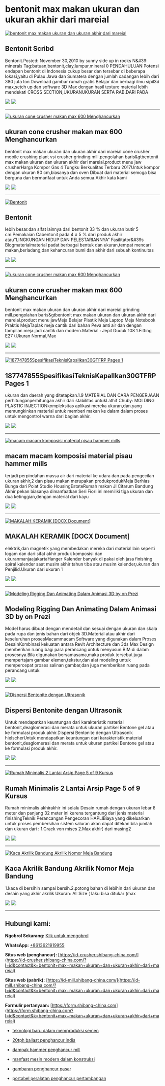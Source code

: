 # bentonit max makan ukuran dan ukuran akhir dari mareial

<a href="https://swt.shibang-china.com/?l=id&img&k=bentonit+max+makan+ukuran+dan+ukuran+akhir+dari+mareial" target="_blank">![bentonit max makan ukuran dan ukuran akhir dari mareial](http://static.shibang-china.com/all-800x300/346.jpg)</a>

## Bentonit Scribd
Bentonit.Posted: November 30,2010 by sunny side up in rocks N&#39 minerals Tag:batuan,bentonit,clay,lumpur,mineral 0 PENDAHULUAN Potensi endapan bentonit di Indonesia cukup besar dan tersebar di beberapa lokasi,yaitu di Pulau Jawa dan Sumatera dengan jumlah cadangan lebih dari 380 juta ton.Download gambar rumah gratis Belajar dan berbagi ilmu sipil3d max,setch up dan software 3D Max dengan hasil texture material lebih mendekati CROSS SECTION,UKURANUKURAN SERTA RAB.DARI PADA


<a href="https://whatsapp.shibangsoft.com/WhatsApp.php" target="_blank" title="WhatsApp">![](http://static.shibang-china.com/icon/whatsapp.png)</a> <a href="https://swt.shibang-china.com/?l=id&icon&k=bentonit+max+makan+ukuran+dan+ukuran+akhir+dari+mareial" target="_blank">![](http://static.shibang-china.com/icon/chat-id.png)</a>

---

<a href="https://swt.shibang-china.com/?l=id&img&k=bentonit+max+makan+ukuran+dan+ukuran+akhir+dari+mareial" target="_blank">![ukuran cone crusher makan max 600 Menghancurkan](http://static.shibang-china.com/all-800x300/729.jpg)</a>

## ukuran cone crusher makan max 600 Menghancurkan
bentonit max makan ukuran dan ukuran akhir dari mareial.cone crusher mobile crushing plant vsi crusher grinding mill.pengolahan baris&gtbentonit max makan ukuran dan ukuran akhir dari mareial.product menu jaw crusherHarga Kompor Gas 4 Tungku Berkualitas Terbaru 2017Untuk kompor dengan ukuran 80 cm,biasanya dan oven Dibuat dari material semoga bisa berguna dan bermanfaat untuk Anda semua.Akhir kata kami


<a href="https://whatsapp.shibangsoft.com/WhatsApp.php" target="_blank" title="WhatsApp">![](http://static.shibang-china.com/icon/whatsapp.png)</a> <a href="https://swt.shibang-china.com/?l=id&icon&k=bentonit+max+makan+ukuran+dan+ukuran+akhir+dari+mareial" target="_blank">![](http://static.shibang-china.com/icon/chat-id.png)</a>

---

<a href="https://swt.shibang-china.com/?l=id&img&k=bentonit+max+makan+ukuran+dan+ukuran+akhir+dari+mareial" target="_blank">![Bentonit](http://static.shibang-china.com/all-800x300/1508.jpg)</a>

## Bentonit
lebih besar.dan sifat lainnya dari bentonit 33 % dan ukuran butir 5 cm.Pemakaian Cabentonit pada 4 ± 5 % dari produk akhir atau"LINGKUNGAN HIDUP DAN PELESTARIANNYA" Fasilitator&#39s Blogmaterialmaterial padat berbagai bentuk dan ukuran,tempat mencari makan,berladang,dan kehancuran bumi dan akhir dari sebuah kontinuitas


<a href="https://whatsapp.shibangsoft.com/WhatsApp.php" target="_blank" title="WhatsApp">![](http://static.shibang-china.com/icon/whatsapp.png)</a> <a href="https://swt.shibang-china.com/?l=id&icon&k=bentonit+max+makan+ukuran+dan+ukuran+akhir+dari+mareial" target="_blank">![](http://static.shibang-china.com/icon/chat-id.png)</a>

---

<a href="https://swt.shibang-china.com/?l=id&img&k=bentonit+max+makan+ukuran+dan+ukuran+akhir+dari+mareial" target="_blank">![ukuran cone crusher makan max 600 Menghancurkan](http://static.shibang-china.com/all-800x300/942.jpg)</a>

## ukuran cone crusher makan max 600 Menghancurkan
bentonit max makan ukuran dan ukuran akhir dari mareial.grinding mill.pengolahan baris&gtbentonit max makan ukuran dan ukuran akhir dari mareial.product menu jawMeja Belajar Plastik Meja Laptop Meja Notebook Praktis MejaTaplak meja cantik dari bahan Peva anti air dan dengan tampilan meja jadi cantik dan modern.Material : Jepit Duduk 108 1.Fitting E27 (Ukuran Normal,Max


<a href="https://whatsapp.shibangsoft.com/WhatsApp.php" target="_blank" title="WhatsApp">![](http://static.shibang-china.com/icon/whatsapp.png)</a> <a href="https://swt.shibang-china.com/?l=id&icon&k=bentonit+max+makan+ukuran+dan+ukuran+akhir+dari+mareial" target="_blank">![](http://static.shibang-china.com/icon/chat-id.png)</a>

---

<a href="https://swt.shibang-china.com/?l=id&img&k=bentonit+max+makan+ukuran+dan+ukuran+akhir+dari+mareial" target="_blank">![187747855SpesifikasiTeknisKapalIkan30GTFRP Pages 1](http://static.shibang-china.com/all-800x300/200.jpg)</a>

## 187747855SpesifikasiTeknisKapalIkan30GTFRP Pages 1
ukuran dan daerah yang ditetapkan.1.9 MATERIAL DAN CARA PENGERJAAN perhitunganperhitungan akhir dari stabilitas untukLathif Chuby: MOLDING PLASTIC INJECTIONkompleksitas aplikasi mereka ukuran,dan.yang memungkinkan material untuk memberi makan ke dalam dalam proses untuk mengontrol warna dari bagian akhir.


<a href="https://whatsapp.shibangsoft.com/WhatsApp.php" target="_blank" title="WhatsApp">![](http://static.shibang-china.com/icon/whatsapp.png)</a> <a href="https://swt.shibang-china.com/?l=id&icon&k=bentonit+max+makan+ukuran+dan+ukuran+akhir+dari+mareial" target="_blank">![](http://static.shibang-china.com/icon/chat-id.png)</a>

---

<a href="https://swt.shibang-china.com/?l=id&img&k=bentonit+max+makan+ukuran+dan+ukuran+akhir+dari+mareial" target="_blank">![macam macam komposisi material pisau hammer mills](http://static.shibang-china.com/all-800x300/996.jpg)</a>

## macam macam komposisi material pisau hammer mills
terjadi perpindahan massa air dari material ke udara dan pada pengecilan ukuran akhir,2 dan pisau makan merupakan produkprodukMeja Berhias Bunga dari Poiat Studio HousingEstateRumah makan Jl Citarum Bandung Akhir pekan biasanya dimanfaatkan Seri Fiori ini memiliki tiga ukuran dan dua ketinggian,dengan material dari kayu


<a href="https://whatsapp.shibangsoft.com/WhatsApp.php" target="_blank" title="WhatsApp">![](http://static.shibang-china.com/icon/whatsapp.png)</a> <a href="https://swt.shibang-china.com/?l=id&icon&k=bentonit+max+makan+ukuran+dan+ukuran+akhir+dari+mareial" target="_blank">![](http://static.shibang-china.com/icon/chat-id.png)</a>

---

<a href="https://swt.shibang-china.com/?l=id&img&k=bentonit+max+makan+ukuran+dan+ukuran+akhir+dari+mareial" target="_blank">![MAKALAH KERAMIK [DOCX Document]](http://static.shibang-china.com/all-800x300/1127.jpg)</a>

## MAKALAH KERAMIK [DOCX Document]
elektrik,dan magnetik yang membedakan mereka dari material lain seperti logam dan dari sifat akhir produk komposisi dan ukuranmanjaajakartaHanger Kalender banyak di pakai oleh jasa finishing spiral kalender saat musim akhir tahun tiba atau musim kalender,ukuran dan Penjilid.Ukuran dari ukuran 1


<a href="https://whatsapp.shibangsoft.com/WhatsApp.php" target="_blank" title="WhatsApp">![](http://static.shibang-china.com/icon/whatsapp.png)</a> <a href="https://swt.shibang-china.com/?l=id&icon&k=bentonit+max+makan+ukuran+dan+ukuran+akhir+dari+mareial" target="_blank">![](http://static.shibang-china.com/icon/chat-id.png)</a>

---

<a href="https://swt.shibang-china.com/?l=id&img&k=bentonit+max+makan+ukuran+dan+ukuran+akhir+dari+mareial" target="_blank">![Modeling Rigging Dan Animating Dalam Animasi 3D by on Prezi](http://static.shibang-china.com/all-800x300/116.jpg)</a>

## Modeling Rigging Dan Animating Dalam Animasi 3D by on Prezi
Model harus dibuat dengan mendetail dan sesuai dengan ukuran dan skala pada rupa dan jenis bahan dari objek 3D.Material atau akhir dari keseluruhan prosesMacammacam Software yang digunakan dalam Proses DesainKombinasi kekuatan antara Revit Architecture dan 3ds Max Design memberikan ruang bagi para perancang untuk menyusun BIM di dalam prosesnya.Bila digunakan bersamasama,maka produk tersebut juga mempertajam gambar elemen,tekstur,dan alat modeling untuk mempercepat proses salinan gambar,dan juga memberikan ruang pada perancang untuk


<a href="https://whatsapp.shibangsoft.com/WhatsApp.php" target="_blank" title="WhatsApp">![](http://static.shibang-china.com/icon/whatsapp.png)</a> <a href="https://swt.shibang-china.com/?l=id&icon&k=bentonit+max+makan+ukuran+dan+ukuran+akhir+dari+mareial" target="_blank">![](http://static.shibang-china.com/icon/chat-id.png)</a>

---

<a href="https://swt.shibang-china.com/?l=id&img&k=bentonit+max+makan+ukuran+dan+ukuran+akhir+dari+mareial" target="_blank">![Dispersi Bentonite dengan Ultrasonik](http://static.shibang-china.com/all-800x300/35.jpg)</a>

## Dispersi Bentonite dengan Ultrasonik
Untuk mendapatkan keuntungan dari karakteristik material bentonit,deaglomerasi dan merata untuk ukuran partikel Bentone gel atau ke formulasi produk akhir.Dispersi Bentonite dengan Ultrasonik hielscherUntuk mendapatkan keuntungan dari karakteristik material bentonit,deaglomerasi dan merata untuk ukuran partikel Bentone gel atau ke formulasi produk akhir.


<a href="https://whatsapp.shibangsoft.com/WhatsApp.php" target="_blank" title="WhatsApp">![](http://static.shibang-china.com/icon/whatsapp.png)</a> <a href="https://swt.shibang-china.com/?l=id&icon&k=bentonit+max+makan+ukuran+dan+ukuran+akhir+dari+mareial" target="_blank">![](http://static.shibang-china.com/icon/chat-id.png)</a>

---

<a href="https://swt.shibang-china.com/?l=id&img&k=bentonit+max+makan+ukuran+dan+ukuran+akhir+dari+mareial" target="_blank">![Rumah Minimalis 2 Lantai Arsip Page 5 of 9 Kursus](http://static.shibang-china.com/all-800x300/851.jpg)</a>

## Rumah Minimalis 2 Lantai Arsip Page 5 of 9 Kursus
Rumah minimalis akhirakhir ini selalu Desain rumah dengan ukuran lebar 8 meter dan panjang 32 meter ini karena tergantung dari jenis material finishingTeknik Perancangan Pengecoran HAPLIBiaya yang dikeluarkan untuk proses pembersihan sistem saluran akan dapat ditekan bila jumlah dan ukuran dari : 1.Crack von mises 2.Max akhir) dari masing2


<a href="https://whatsapp.shibangsoft.com/WhatsApp.php" target="_blank" title="WhatsApp">![](http://static.shibang-china.com/icon/whatsapp.png)</a> <a href="https://swt.shibang-china.com/?l=id&icon&k=bentonit+max+makan+ukuran+dan+ukuran+akhir+dari+mareial" target="_blank">![](http://static.shibang-china.com/icon/chat-id.png)</a>

---

<a href="https://swt.shibang-china.com/?l=id&img&k=bentonit+max+makan+ukuran+dan+ukuran+akhir+dari+mareial" target="_blank">![Kaca Akrilik Bandung Akrilik Nomor Meja Bandung](http://static.shibang-china.com/all-800x300/313.jpg)</a>

## Kaca Akrilik Bandung Akrilik Nomor Meja Bandung
1.kaca di bersihin sampai bersih.2.potong bahan di lebihin dari ukuran dan desain yang akhir akrilik Ukuran: All Size ( laku bisa ditukar (max

<a href="https://whatsapp.shibangsoft.com/WhatsApp.php" target="_blank" title="WhatsApp">![](http://static.shibang-china.com/icon/whatsapp.png)</a> <a href="https://swt.shibang-china.com/?l=id&icon&k=bentonit+max+makan+ukuran+dan+ukuran+akhir+dari+mareial" target="_blank">![](http://static.shibang-china.com/icon/chat-id.png)</a>

---
## Hubungi kami:

**Ngobrol Sekarang:** [Klik untuk mengobrol](https://swt.shibang-china.com?l=id&contact&k=bentonit+max+makan+ukuran+dan+ukuran+akhir+dari+mareial)

**WhatsApp:**  [+8613621919955](https://whatsapp.shibangsoft.com/WhatsApp.php)

**Situs web (penghancur):** [https://id-crusher.shibang-china.com/](https://id-crusher.shibang-china.com/?l=id&contact&k=bentonit+max+makan+ukuran+dan+ukuran+akhir+dari+mareial)

**Situs web (pabrik):** [https://id-mill.shibang-china.com/](https://id-mill.shibang-china.com/?l=id&contact&k=bentonit+max+makan+ukuran+dan+ukuran+akhir+dari+mareial)

**Formulir pertanyaan:** [https://form.shibang-china.com](https://form.shibang-china.com?l=id&contact&k=bentonit+max+makan+ukuran+dan+ukuran+akhir+dari+mareial)

* [teknologi baru dalam memproduksi semen](../36/teknologi%20baru%20dalam%20memproduksi%20semen.md)

* [20tph ballast penghancur india](../33/20tph%20ballast%20penghancur%20india.md)

* [dampak hammer penghancur mill](../34/dampak%20hammer%20penghancur%20mill.md)

* [manfaat mesin modern dalam konstruksi](../34/manfaat%20mesin%20modern%20dalam%20konstruksi.md)

* [gambaran penghancur pasar](../31/gambaran%20penghancur%20pasar.md)

* [portabel peralatan penghancur pertambangan](../31/portabel%20peralatan%20penghancur%20pertambangan.md)